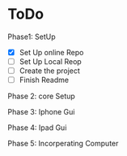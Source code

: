 ToDo
====

Phase1: SetUp
-[X] Set Up online Repo
-[ ] Set Up Local Reop
-[ ] Create the project
-[ ] Finish Readme

Phase 2: core Setup

Phase 3: Iphone Gui

Phase 4: Ipad Gui

Phase 5: Incorperating Computer
